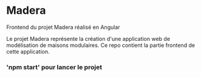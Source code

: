 # Madera
Frontend du projet Madera réalisé en Angular

Le projet Madera représente la création d'une application web de modélisation de maisons modulaires.
Ce repo contient la partie frontend de cette application.


### 'npm start' pour lancer le projet